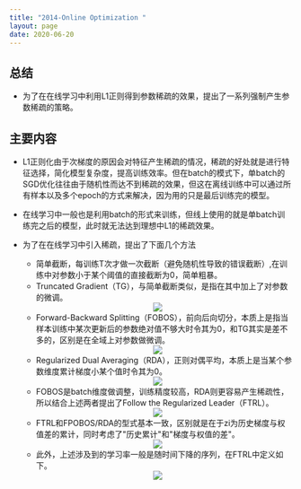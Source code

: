 ```yaml
---
title: "2014-Online Optimization "
layout: page
date: 2020-06-20
---
```




## 总结

- 为了在在线学习中利用L1正则得到参数稀疏的效果，提出了一系列强制产生参数稀疏的策略。

## 主要内容

- L1正则化由于次梯度的原因会对特征产生稀疏的情况，稀疏的好处就是进行特征选择，简化模型复杂度，提高训练效率。但在batch的模式下，单batch的SGD优化往往由于随机性而达不到稀疏的效果，但这在离线训练中可以通过所有样本以及多个epoch的方式来解决，因为用的只是最后训练完的模型。
- 在线学习中一般也是利用batch的形式来训练，但线上使用的就是单batch训练完之后的模型，此时就无法达到理想中L1的稀疏效果。
- 为了在在线学习中引入稀疏，提出了下面几个方法
    - 简单截断，每训练T次才做一次截断（避免随机性导致的错误截断）,在训练中对参数小于某个阈值的直接截断为0，简单粗暴。
    - Truncated Gradient（TG），与简单截断类似，是指在其中加上了对参数的微调。
    <div style="text-align: center"><img src="/wiki/attach/images/onlinTrain-01.png" style="max-width:500px"></div>

    - Forward-Backward Splitting（FOBOS），前向后向切分，本质上是指当样本训练中某次更新后的参数绝对值不够大时令其为0，和TG其实是差不多的，区别是在全域上对参数做微调。
    <div style="text-align: center"><img src="/wiki/attach/images/onlinTrain-02.png" style="max-width:500px"></div>
    
    - Regularized Dual Averaging（RDA），正则对偶平均，本质上是当某个参数维度累计梯度小某个值时令其为0。
    <div style="text-align: center"><img src="/wiki/attach/images/onlinTrain-03.png" style="max-width:500px"></div>
    
    - FOBOS是batch维度做调整，训练精度较高，RDA则更容易产生稀疏性，所以结合上述两者提出了Follow the Regularized Leader（FTRL）。
    <div style="text-align: center"><img src="/wiki/attach/images/onlinTrain-04.png" style="max-width:500px"></div>

    - FTRL和FPOBOS/RDA的型式基本一致，区别就是在于zi为历史梯度与权值差的累计，同时考虑了"历史累计"和"梯度与权值的差"。
    <div style="text-align: center"><img src="/wiki/attach/images/onlinTrain-05.png" style="max-width:200px"></div>
    
    - 此外，上述涉及到的学习率一般是随时间下降的序列，在FTRL中定义如下。
    <div style="text-align: center"><img src="/wiki/attach/images/onlinTrain-06.png" style="max-width:300px"></div>